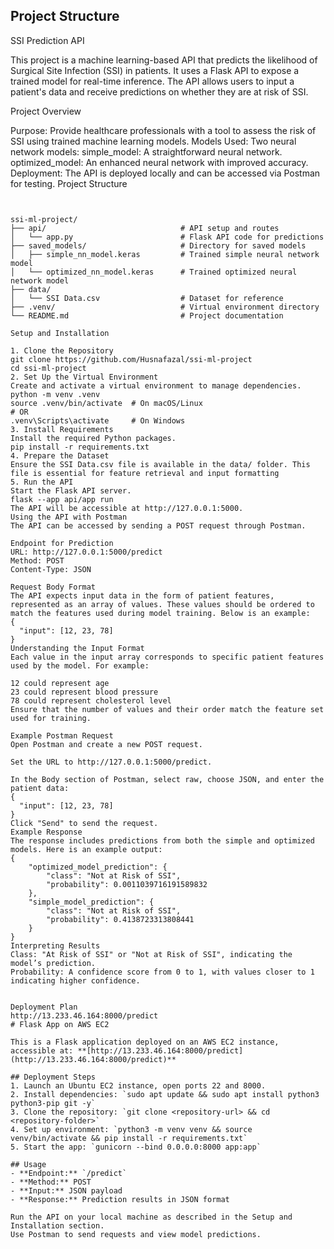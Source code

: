 

## Project Structure

SSI Prediction API

This project is a machine learning-based API that predicts the likelihood of Surgical Site Infection (SSI) in patients. It uses a Flask API to expose a trained model for real-time inference. The API allows users to input a patient's data and receive predictions on whether they are at risk of SSI.

Project Overview

Purpose: Provide healthcare professionals with a tool to assess the risk of SSI using trained machine learning models.
Models Used: Two neural network models:
simple_model: A straightforward neural network.
optimized_model: An enhanced neural network with improved accuracy.
Deployment: The API is deployed locally and can be accessed via Postman for testing.
Project Structure
```plaintext


ssi-ml-project/
├── api/                              # API setup and routes
│   └── app.py                        # Flask API code for predictions
├── saved_models/                     # Directory for saved models
│   ├── simple_nn_model.keras         # Trained simple neural network model
│   └── optimized_nn_model.keras      # Trained optimized neural network model
├── data/
│   └── SSI Data.csv                  # Dataset for reference
├── .venv/                            # Virtual environment directory
└── README.md                         # Project documentation

Setup and Installation

1. Clone the Repository
git clone https://github.com/Husnafazal/ssi-ml-project
cd ssi-ml-project
2. Set Up the Virtual Environment
Create and activate a virtual environment to manage dependencies.
python -m venv .venv
source .venv/bin/activate  # On macOS/Linux
# OR
.venv\Scripts\activate     # On Windows
3. Install Requirements
Install the required Python packages.
pip install -r requirements.txt
4. Prepare the Dataset
Ensure the SSI Data.csv file is available in the data/ folder. This file is essential for feature retrieval and input formatting
5. Run the API
Start the Flask API server.
flask --app api/app run
The API will be accessible at http://127.0.0.1:5000.
Using the API with Postman
The API can be accessed by sending a POST request through Postman.

Endpoint for Prediction
URL: http://127.0.0.1:5000/predict
Method: POST
Content-Type: JSON

Request Body Format
The API expects input data in the form of patient features, represented as an array of values. These values should be ordered to match the features used during model training. Below is an example:
{
  "input": [12, 23, 78]
}
Understanding the Input Format
Each value in the input array corresponds to specific patient features used by the model. For example:

12 could represent age
23 could represent blood pressure
78 could represent cholesterol level
Ensure that the number of values and their order match the feature set used for training.

Example Postman Request
Open Postman and create a new POST request.

Set the URL to http://127.0.0.1:5000/predict.

In the Body section of Postman, select raw, choose JSON, and enter the patient data:
{
  "input": [12, 23, 78]
}
Click "Send" to send the request.
Example Response
The response includes predictions from both the simple and optimized models. Here is an example output:
{
    "optimized_model_prediction": {
        "class": "Not at Risk of SSI",
        "probability": 0.0011039716191589832
    },
    "simple_model_prediction": {
        "class": "Not at Risk of SSI",
        "probability": 0.4138723313808441
    }
}
Interpreting Results
Class: "At Risk of SSI" or "Not at Risk of SSI", indicating the model’s prediction.
Probability: A confidence score from 0 to 1, with values closer to 1 indicating higher confidence.


Deployment Plan
http://13.233.46.164:8000/predict
# Flask App on AWS EC2

This is a Flask application deployed on an AWS EC2 instance, accessible at: **[http://13.233.46.164:8000/predict](http://13.233.46.164:8000/predict)**

## Deployment Steps
1. Launch an Ubuntu EC2 instance, open ports 22 and 8000.
2. Install dependencies: `sudo apt update && sudo apt install python3 python3-pip git -y`
3. Clone the repository: `git clone <repository-url> && cd <repository-folder>`
4. Set up environment: `python3 -m venv venv && source venv/bin/activate && pip install -r requirements.txt`
5. Start the app: `gunicorn --bind 0.0.0.0:8000 app:app`

## Usage
- **Endpoint:** `/predict`
- **Method:** POST
- **Input:** JSON payload
- **Response:** Prediction results in JSON format

Run the API on your local machine as described in the Setup and Installation section.
Use Postman to send requests and view model predictions.
